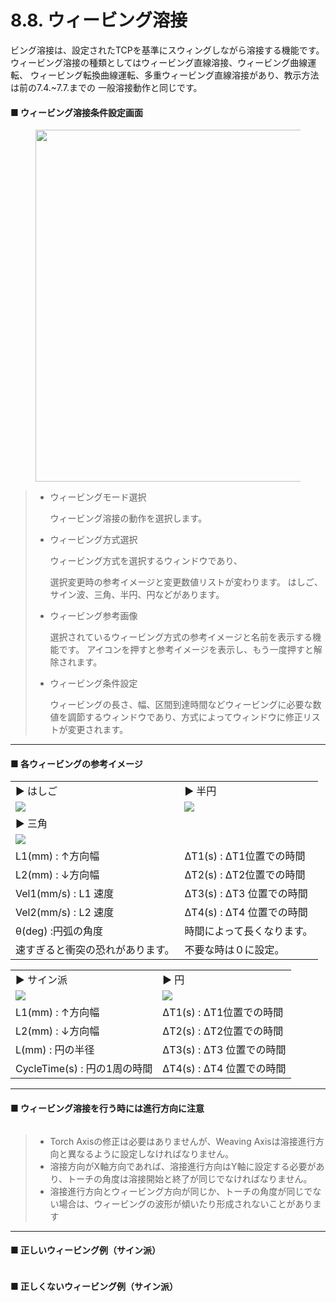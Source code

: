 # 8.8. ウィービング溶接

ビング溶接は、設定されたTCPを基準にスウィングしながら溶接する機能です。
ウィービング溶接の種類としてはウィービング直線溶接、ウィービング曲線運転、
ウィービング転換曲線運転、多重ウィービング直線溶接があり、教示方法は前の7.4.\~7.7.までの
一般溶接動作と同じです。

#### ■ ウィービング溶接条件設定画面

<figure><img src="./img/section5.8.1.jpg" alt="" width="563"><figcaption></figcaption></figure>

> *   ウィービングモード選択
>
>     ウィービング溶接の動作を選択します。
>
> *   ウィービング方式選択
>
>     ウィービング方式を選択するウィンドウであり、
>
>     選択変更時の参考イメージと変更数値リストが変わります。
>     はしご、サイン波、三角、半円、円などがあります。
>
> *   ウィービング参考画像
>
>     選択されているウィービング方式の参考イメージと名前を表示する機能です。
>     アイコンを押すと参考イメージを表示し、もう一度押すと解除されます。
>
> *   ウィービング条件設定
>
>     ウィービングの長さ、幅、区間到達時間などウィービングに必要な数値を調節するウィンドウであり、方式によってウィンドウに修正リストが変更されます。



***

#### ■ 各ウィービングの参考イメージ

|                       |                       |
| --------------------- | --------------------- |
| ▶ はしご                 | ▶ 半円                  |
| ![](./img/section5.8.2.jpg) | ![](./img/section5.8.3.jpg) |
| ▶ 三角                  |                       |
| ![](./img/section5.8.4.jpg) |                       |
| L1(mm) : ↑方向幅         | ΔT1(s) : ΔT1位置での時間    |
| L2(mm) : ↓方向幅         | ΔT2(s) : ΔT2位置での時間    |
| Vel1(mm/s) : L1 速度    | ΔT3(s) : ΔT3 位置での時間   |
| Vel2(mm/s) : L2 速度    | ΔT4(s) : ΔT4 位置での時間   |
| θ(deg) :円弧の角度         | 時間によって長くなります。         |
| 速すぎると衝突の恐れがあります。      | 不要な時は０に設定。            |

|                        |                       |
| ---------------------- | --------------------- |
| ▶ サイン派                 | ▶ 円                   |
| ![](./img/section5.8.5.jpg)  | ![](./img/section5.8.6.jpg) |
| L1(mm) : ↑方向幅          | ΔT1(s) : ΔT1位置での時間    |
| L2(mm) : ↓方向幅          | ΔT2(s) : ΔT2位置での時間    |
| L(mm) : 円の半径           | ΔT3(s) : ΔT3 位置での時間   |
| CycleTime(s) : 円の1周の時間 | ΔT4(s) : ΔT4 位置での時間   |



***

#### ■ ウィービング溶接を行う時には進行方向に注意

<figure><img src="./img/section5.8.7.jpg" alt=""><figcaption></figcaption></figure>

> * Torch Axisの修正は必要はありませんが、Weaving Axisは溶接進行方向と異なるように設定しなければなりません。
> * 溶接方向がX軸方向であれば、溶接進行方向はY軸に設定する必要があり、トーチの角度は溶接開始と終了が同じでなければなりません。
> * 溶接進行方向とウィービング方向が同じか、トーチの角度が同じでない場合は、ウィービングの波形が傾いたり形成されないことがあります

***

#### ■ 正しいウィービング例（サイン派）

<figure><img src="./img/section5.8.8.jpg" alt=""><figcaption></figcaption></figure>

#### ■ 正しくないウィービング例（サイン派）

<figure><img src="./img/section5.8.9.jpg" alt=""><figcaption></figcaption></figure>
